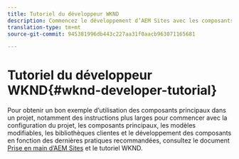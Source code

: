```yaml
---
title: Tutoriel du développeur WKND
description: Commencez le développement d’AEM Sites avec les composants principaux
translation-type: tm+mt
source-git-commit: 945381996db443c227aa31f0aacb963071165681

---
```



# Tutoriel du développeur WKND{#wknd-developer-tutorial}

Pour obtenir un bon exemple d’utilisation des composants principaux dans un projet, notamment des instructions plus larges pour commencer avec la configuration du projet, les composants principaux, les modèles modifiables, les bibliothèques clientes et le développement des composants en fonction des dernières pratiques recommandées, consultez le document [Prise en main d’AEM Sites](https://docs.adobe.com/content/help/en/experience-manager-learn/getting-started-wknd-tutorial-develop/overview.html) et le tutoriel WKND.
